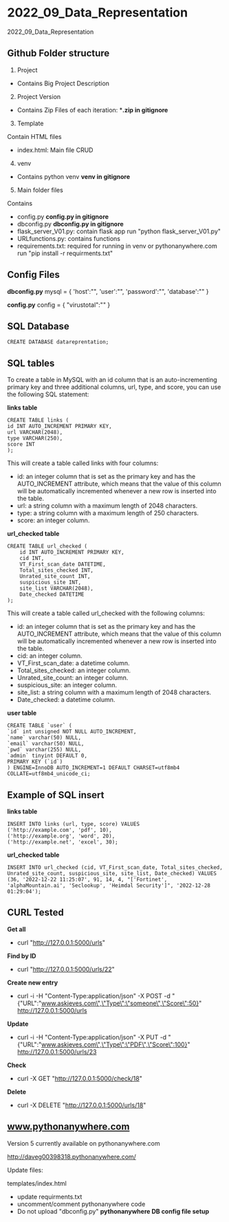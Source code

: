# 2022_09_Data_Representation
2022_09_Data_Representation

## Github Folder structure

1. Project

- Contains Big Project Description

2. Project Version 

- Contains Zip Files of each iteration: ***.zip in gitignore**

3. Template

Contain HTML files
- index.html: Main file CRUD

4. venv

- Contains python venv **venv in gitignore**

5. Main folder files

Contains
- config.py  **config.py in gitignore**
- dbconfig.py  **dbconfig.py in gitignore**
- flask_server_V01.py: contain flask app run "python flask_server_V01.py"
- URLfunctions.py: contains functions
- requirements.txt: required for running in venv or pythonanywhere.com run "pip install -r requirments.txt"


## Config Files

**dbconfig.py**
    mysql = {
        'host':"",
        'user':"",
        'password':"",
        'database':""
    }

**config.py**
    config = {
    "virustotal":""
    }


## SQL Database 

    CREATE DATABASE datareprentation;

## SQL tables

To create a table in MySQL with an id column that is an auto-incrementing primary key and three additional columns, url, type, and score, you can use the following SQL statement:

**links table**

    CREATE TABLE links (
    id INT AUTO_INCREMENT PRIMARY KEY,
    url VARCHAR(2048),
    type VARCHAR(250),
    score INT
    );

This will create a table called links with four columns:

- id: an integer column that is set as the primary key and has the AUTO_INCREMENT attribute, which means that the value of this column will be automatically incremented whenever a new row is inserted into the table.
- url: a string column with a maximum length of 2048 characters.
- type: a string column with a maximum length of 250 characters.
- score: an integer column.

**url_checked table**

    CREATE TABLE url_checked (
        id INT AUTO_INCREMENT PRIMARY KEY,
        cid INT,
        VT_First_scan_date DATETIME,
        Total_sites_checked INT,
        Unrated_site_count INT,
        suspicious_site INT,
        site_list VARCHAR(2048),
        Date_checked DATETIME
    );

This will create a table called url_checked with the following columns:

- id: an integer column that is set as the primary key and has the AUTO_INCREMENT attribute, which means that the value of this column will be automatically incremented whenever a new row is inserted into the table.
- cid: an integer column.
- VT_First_scan_date: a datetime column.
- Total_sites_checked: an integer column.
- Unrated_site_count: an integer column.
- suspicious_site: an integer column.
- site_list: a string column with a maximum length of 2048 characters.
- Date_checked: a datetime column.

**user table**

    CREATE TABLE `user` (
    `id` int unsigned NOT NULL AUTO_INCREMENT,
    `name` varchar(50) NULL,
    `email` varchar(50) NULL,
    `pwd` varchar(255) NULL,
    `admin` tinyint DEFAULT 0,
    PRIMARY KEY (`id`)
    ) ENGINE=InnoDB AUTO_INCREMENT=1 DEFAULT CHARSET=utf8mb4 COLLATE=utf8mb4_unicode_ci;

## Example of SQL insert

**links table**

    INSERT INTO links (url, type, score) VALUES 
    ('http://example.com', 'pdf', 10),
    ('http://example.org', 'word', 20),
    ('http://example.net', 'excel', 30);


**url_checked table**

    INSERT INTO url_checked (cid, VT_First_scan_date, Total_sites_checked, Unrated_site_count, suspicious_site, site_list, Date_checked) VALUES (36, '2022-12-22 11:25:07', 91, 14, 4, "['Fortinet', 'alphaMountain.ai', 'Seclookup', 'Heimdal Security']", '2022-12-28 01:29:04');


## CURL Tested

**Get all**
- curl "http://127.0.0.1:5000/urls"

**Find by ID**
- curl "http://127.0.0.1:5000/urls/22"

**Create new entry**
- curl -i -H "Content-Type:application/json" -X POST -d "{\"URL\":\"www.askjeves.com\",\"Type\":\"someone\",\"Score\":50}" http://127.0.0.1:5000/urls

**Update**
- curl -i -H "Content-Type:application/json" -X PUT -d "{\"URL\":\"www.askjeves.com\",\"Type\":\"PDF\",\"Score\":100}" http://127.0.0.1:5000/urls/23

**Check**
- curl -X GET "http://127.0.0.1:5000/check/18"

**Delete**
- curl -X DELETE "http://127.0.0.1:5000/urls/18"


## www.pythonanywhere.com
Version 5 currently available on pythonanywhere.com

http://daveg00398318.pythonanywhere.com/

Update files:

templates/index.html
- update requirments.txt
- uncomment/comment pythonanywhere code
- Do not upload "dbconfig.py" **pythonanywhere DB config file setup**



